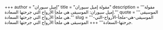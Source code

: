 +++
author = "إميل سيوران"
title = "مقولة إميل سيوران"
description = '''مقولة إميل سيوران: الموسيقى هي ملجأ الأرواح التي جرحتها السعادة.'''
quote = '''الموسيقى هي ملجأ الأرواح التي جرحتها السعادة.'''
slug = '''الموسيقى-هي-ملجأ-الأرواح-التي-جرحتها-السعادة'''
+++
الموسيقى هي ملجأ الأرواح التي جرحتها السعادة.
